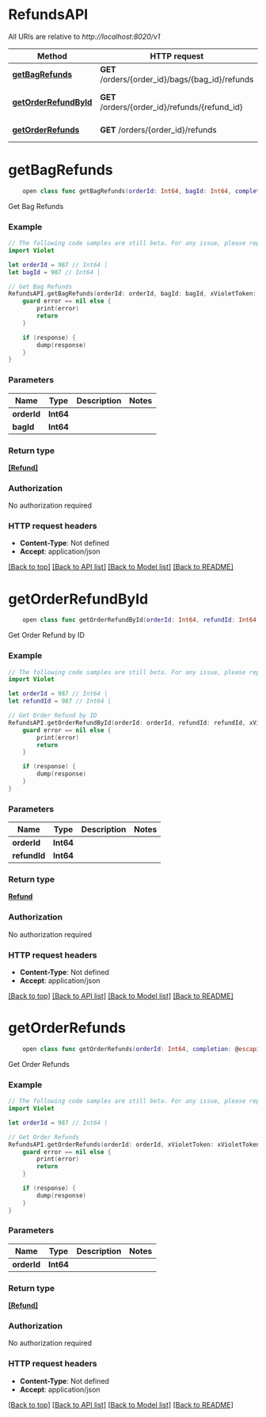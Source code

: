 # RefundsAPI

All URIs are relative to *http://localhost:8020/v1*

Method | HTTP request | Description
------------- | ------------- | -------------
[**getBagRefunds**](RefundsAPI.md#getbagrefunds) | **GET** /orders/{order_id}/bags/{bag_id}/refunds | Get Bag Refunds
[**getOrderRefundById**](RefundsAPI.md#getorderrefundbyid) | **GET** /orders/{order_id}/refunds/{refund_id} | Get Order Refund by ID
[**getOrderRefunds**](RefundsAPI.md#getorderrefunds) | **GET** /orders/{order_id}/refunds | Get Order Refunds

# **getBagRefunds**
```swift
    open class func getBagRefunds(orderId: Int64, bagId: Int64, completion: @escaping (_ data: [Refund]?, _ error: Error?) -> Void)
```

Get Bag Refunds

### Example
```swift
// The following code samples are still beta. For any issue, please report via http://github.com/OpenAPITools/openapi-generator/issues/new
import Violet

let orderId = 987 // Int64 | 
let bagId = 987 // Int64 | 

// Get Bag Refunds
RefundsAPI.getBagRefunds(orderId: orderId, bagId: bagId, xVioletToken: xVioletToken, xVioletAppSecret: xVioletAppSecret, xVioletAppId: xVioletAppId) { (response, error) in
    guard error == nil else {
        print(error)
        return
    }

    if (response) {
        dump(response)
    }
}
```

### Parameters

Name | Type | Description  | Notes
------------- | ------------- | ------------- | -------------
 **orderId** | **Int64** |  | 
 **bagId** | **Int64** |  | 
 
### Return type

[**[Refund]**](Refund.md)

### Authorization

No authorization required

### HTTP request headers

 - **Content-Type**: Not defined
 - **Accept**: application/json

[[Back to top]](#) [[Back to API list]](../README.md#documentation-for-api-endpoints) [[Back to Model list]](../README.md#documentation-for-models) [[Back to README]](../README.md)

# **getOrderRefundById**
```swift
    open class func getOrderRefundById(orderId: Int64, refundId: Int64, completion: @escaping (_ data: Refund?, _ error: Error?) -> Void)
```

Get Order Refund by ID

### Example
```swift
// The following code samples are still beta. For any issue, please report via http://github.com/OpenAPITools/openapi-generator/issues/new
import Violet

let orderId = 987 // Int64 | 
let refundId = 987 // Int64 | 

// Get Order Refund by ID
RefundsAPI.getOrderRefundById(orderId: orderId, refundId: refundId, xVioletToken: xVioletToken, xVioletAppSecret: xVioletAppSecret, xVioletAppId: xVioletAppId) { (response, error) in
    guard error == nil else {
        print(error)
        return
    }

    if (response) {
        dump(response)
    }
}
```

### Parameters

Name | Type | Description  | Notes
------------- | ------------- | ------------- | -------------
 **orderId** | **Int64** |  | 
 **refundId** | **Int64** |  | 
 
### Return type

[**Refund**](Refund.md)

### Authorization

No authorization required

### HTTP request headers

 - **Content-Type**: Not defined
 - **Accept**: application/json

[[Back to top]](#) [[Back to API list]](../README.md#documentation-for-api-endpoints) [[Back to Model list]](../README.md#documentation-for-models) [[Back to README]](../README.md)

# **getOrderRefunds**
```swift
    open class func getOrderRefunds(orderId: Int64, completion: @escaping (_ data: [Refund]?, _ error: Error?) -> Void)
```

Get Order Refunds

### Example
```swift
// The following code samples are still beta. For any issue, please report via http://github.com/OpenAPITools/openapi-generator/issues/new
import Violet

let orderId = 987 // Int64 | 

// Get Order Refunds
RefundsAPI.getOrderRefunds(orderId: orderId, xVioletToken: xVioletToken, xVioletAppSecret: xVioletAppSecret, xVioletAppId: xVioletAppId) { (response, error) in
    guard error == nil else {
        print(error)
        return
    }

    if (response) {
        dump(response)
    }
}
```

### Parameters

Name | Type | Description  | Notes
------------- | ------------- | ------------- | -------------
 **orderId** | **Int64** |  | 
 
### Return type

[**[Refund]**](Refund.md)

### Authorization

No authorization required

### HTTP request headers

 - **Content-Type**: Not defined
 - **Accept**: application/json

[[Back to top]](#) [[Back to API list]](../README.md#documentation-for-api-endpoints) [[Back to Model list]](../README.md#documentation-for-models) [[Back to README]](../README.md)

